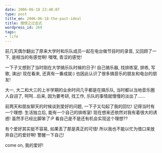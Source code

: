 ```yaml
---
date: 2006-06-18 23:40:07
type: post
title_en: 2006-06-18-the-past-ideal
title: 理想之过去式
wordpress_id: 269
tags:
- life
---
```


前几天偶尔翻出了原来大学时和乐队成员一起在电台做节目时的录音, 又回顾了一下, 是相当的有感觉啊! 嘿嘿, 青涩的感觉!

一下子又想到了当时刚在大学搞乐队时候的日子! 自己搞乐器, 找排练室, 排练, 写歌, 演出! 现在看来, 还真有一番成就:) 也因此认识了很多搞音乐的朋友和电台的朋友!

大一, 大二和大三的上半学期的业余时间几乎都是在搞乐队, 当时都以当地音乐圈人自诩了, 呵呵...后来, 因为要考研, 找工作, 乐队的事情就慢慢的淡出了......

前两天和朋友聊天的时候谈到爱好的问题, 一下子又勾起了我的回忆! 记得当时有一个理想: 生活独立后, 能有一个自己的排练室! 现在想来还依然对我有着很大的诱惑! 虽然手已经比脚笨了:P 看自己是不是还有机会实现这个理想??

有个爱好其实挺不容易, 如果丟了那是真正的可惜! 所以我也不能以忙为借口来放弃自己的爱好啊! 警醒一下自己!

come on, 我的爱好!

